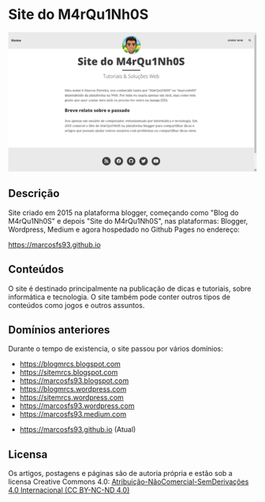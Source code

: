 # Site do M4rQu1Nh0S
![Capa](/capa.png)

## Descrição
Site criado em 2015 na plataforma blogger, começando como "Blog do M4rQu1Nh0S" e depois "Site do M4rQu1Nh0S", nas plataformas:
Blogger, Wordpress, Medium e agora hospedado no Github Pages no endereço:

https://marcosfs93.github.io

## Conteúdos
O site é destinado principalmente na publicação de dicas e tutoriais, sobre informática e tecnologia.
O site também pode conter outros tipos de conteúdos como jogos e outros assuntos.

## Domínios anteriores
Durante o tempo de existencia, o site passou por vários domínios:

- https://blogmrcs.blogspot.com
- https://sitemrcs.blogspot.com
- https://marcosfs93.blogspot.com
- https://blogmrcs.wordpress.com
- https://sitemrcs.wordpress.com
- https://marcosfs93.wordpress.com
- https://marcosfs93.medium.com

* https://marcosfs93.github.io (Atual)

## Licensa
Os artigos, postagens e páginas são de autoria própria e estão sob a licensa Creative Commons 4.0:
[Atribuição-NãoComercial-SemDerivações 4.0 Internacional (CC BY-NC-ND 4.0)](https://creativecommons.org/licenses/by-nc-nd/4.0/deed.pt_BR)
